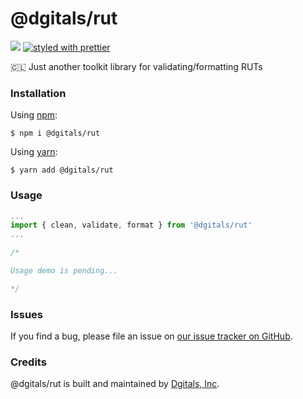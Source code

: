 # @dgitals/rut 
[![](https://img.shields.io/npm/v/@dgitals/rut.svg)](https://www.npmjs.com/package/@dgitals/rut) [![styled with prettier](https://img.shields.io/badge/styled_with-prettier-ff69b4.svg)](https://github.com/prettier/prettier)



🇨🇱 Just another toolkit library for validating/formatting RUTs

### Installation

Using [npm](https://www.npmjs.com/):

    $ npm i @dgitals/rut


Using [yarn](https://yarnpkg.com/):

    $ yarn add @dgitals/rut


### Usage

```js
...
import { clean, validate, format } from '@dgitals/rut'
...

/*

Usage demo is pending... 

*/
```

### Issues

If you find a bug, please file an issue on [our issue tracker on GitHub](https://github.com/dgitals/rut/issues).

### Credits

@dgitals/rut  is built and maintained by [Dgitals, Inc](https://github.com/dgitals).
